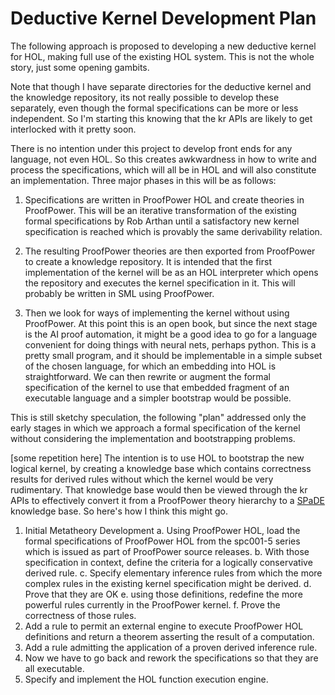 # Deductive Kernel Development Plan

The following approach is proposed to developing a new deductive kernel for HOL, making full use of the existing HOL system.
This is not the whole story, just some opening gambits.

Note that though I have separate directories for the deductive kernel and the knowledge repository, its not really possible to develop these separately, even though the formal specifications can be more or less independent.
So I'm starting this knowing that the kr APIs are likely to get interlocked with it pretty soon.

There is no intention under this project to develop front ends for any language, not even HOL.
So this creates awkwardness in how to write and process the specifications, which will all be in HOL and will also constitute an implementation.
Three major phases in this will be as follows:

1. Specifications are written in ProofPower HOL and create theories in ProofPower.
   This will be an iterative transformation of the existing formal specifications by Rob Arthan until a satisfactory new kernel specification is reached which is provably the same derivability relation.

2. The resulting ProofPower theories are then exported from ProofPower to create a knowledge repository.
   It is intended that the first implementation of the kernel will be as an HOL interpreter which opens the repository and executes the kernel specification in it.
   This will probably be written in SML using ProofPower.

3. Then we look for ways of implementing the kernel without using ProofPower.
   At this point this is an open book, but since the next stage is the AI proof automation, it might be a good idea to go for a language convenient for doing things with neural nets, perhaps python.
   This is a pretty small program, and it should be implementable in a simple subset of the chosen language, for which an embedding into HOL is straightforward.
   We can then rewrite or augment the formal specification of the kernel to use that embedded fragment of an executable language and a simpler bootstrap would be possible.

This is still sketchy speculation, the following "plan" addressed only the early stages in which we approach a formal specification of the kernel without considering the implementation and bootstrapping problems.

[some repetition here]
The intention is to use HOL to bootstrap the new logical kernel, by creating a knowledge base which contains correctness results for derived rules without which the kernel would be very rudimentary.
That knowledge base would then be viewed through the kr APIs to effectively convert it from a ProofPower theory hierarchy to a [SPaDE](../docs/tlad001.md#spade) knowledge base.
So here's how I think this might go.

1. Initial Metatheory Development
  a. Using ProofPower HOL, load the formal specifications of ProofPower HOL from the spc001-5 series which is issued as part of ProofPower source releases.
  b. With those specification in context, define the criteria for a logically conservative derived rule.
  c. Specify elementary inference rules from which the more complex rules in the existing kernel specification might be derived.
  d. Prove that they are OK
  e. using those definitions, redefine the more powerful rules currently in the ProofPower kernel.
  f. Prove the correctness of those rules.
2. Add a rule to permit an external engine to execute ProofPower HOL definitions and return a theorem asserting the result of a computation.
3. Add a rule admitting the application of a proven derived inference rule.
4. Now we have to go back and rework the specifications so that they are all executable.
5. Specify and implement the HOL function execution engine.
